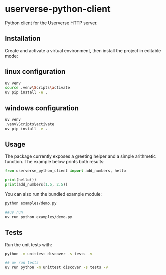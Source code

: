 # userverse-python-client

Python client for the Userverse HTTP server.

## Installation

Create and activate a virtual environment, then install the project in editable mode:

## linux configuration
```bash
uv venv
source .venv\Scripts\activate
uv pip install -e .
```

## windows configuration
```bash
uv venv
.venv\Scripts\activate
uv pip install -e .
```
## Usage

The package currently exposes a greeting helper and a simple arithmetic function. The example below prints both results:

```python
from userverse_python_client import add_numbers, hello

print(hello())
print(add_numbers(1.5, 2.5))
```

You can also run the bundled example module:

```bash
python examples/demo.py

##uv run
uv run python examples/demo.py
```


## Tests

Run the unit tests with:

```bash
python -m unittest discover -s tests -v

## uv run tests
uv run python -m unittest discover -s tests -v
```
